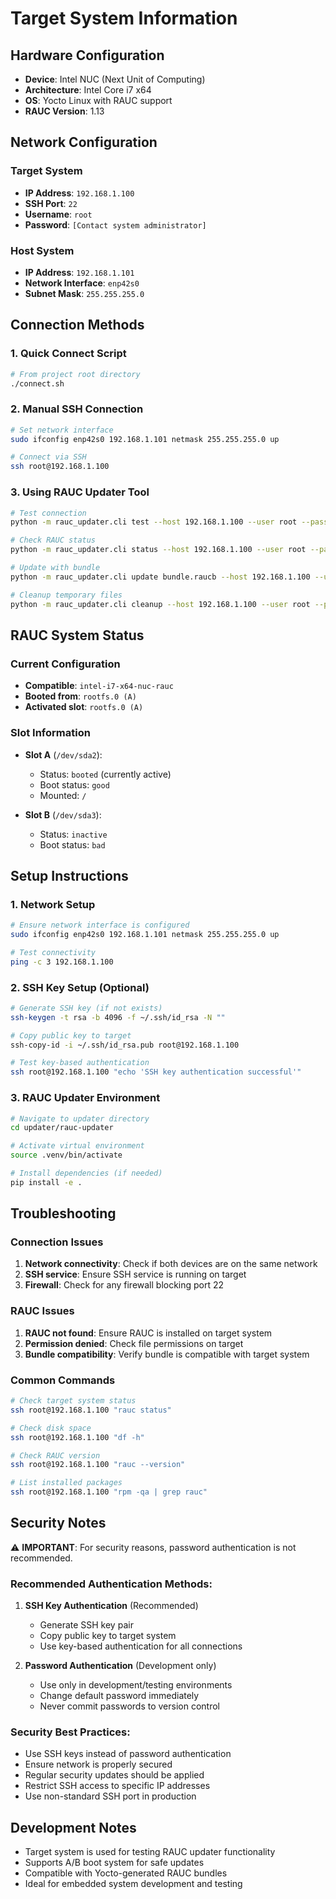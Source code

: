# Target System Information

## Hardware Configuration

- **Device**: Intel NUC (Next Unit of Computing)
- **Architecture**: Intel Core i7 x64
- **OS**: Yocto Linux with RAUC support
- **RAUC Version**: 1.13

## Network Configuration

### Target System
- **IP Address**: `192.168.1.100`
- **SSH Port**: `22`
- **Username**: `root`
- **Password**: `[Contact system administrator]`

### Host System
- **IP Address**: `192.168.1.101`
- **Network Interface**: `enp42s0`
- **Subnet Mask**: `255.255.255.0`

## Connection Methods

### 1. Quick Connect Script
```bash
# From project root directory
./connect.sh
```

### 2. Manual SSH Connection
```bash
# Set network interface
sudo ifconfig enp42s0 192.168.1.101 netmask 255.255.255.0 up

# Connect via SSH
ssh root@192.168.1.100
```

### 3. Using RAUC Updater Tool
```bash
# Test connection
python -m rauc_updater.cli test --host 192.168.1.100 --user root --password [PASSWORD]

# Check RAUC status
python -m rauc_updater.cli status --host 192.168.1.100 --user root --password [PASSWORD]

# Update with bundle
python -m rauc_updater.cli update bundle.raucb --host 192.168.1.100 --user root --password [PASSWORD]

# Cleanup temporary files
python -m rauc_updater.cli cleanup --host 192.168.1.100 --user root --password [PASSWORD]
```

## RAUC System Status

### Current Configuration
- **Compatible**: `intel-i7-x64-nuc-rauc`
- **Booted from**: `rootfs.0 (A)`
- **Activated slot**: `rootfs.0 (A)`

### Slot Information
- **Slot A** (`/dev/sda2`): 
  - Status: `booted` (currently active)
  - Boot status: `good`
  - Mounted: `/`

- **Slot B** (`/dev/sda3`):
  - Status: `inactive`
  - Boot status: `bad`

## Setup Instructions

### 1. Network Setup
```bash
# Ensure network interface is configured
sudo ifconfig enp42s0 192.168.1.101 netmask 255.255.255.0 up

# Test connectivity
ping -c 3 192.168.1.100
```

### 2. SSH Key Setup (Optional)
```bash
# Generate SSH key (if not exists)
ssh-keygen -t rsa -b 4096 -f ~/.ssh/id_rsa -N ""

# Copy public key to target
ssh-copy-id -i ~/.ssh/id_rsa.pub root@192.168.1.100

# Test key-based authentication
ssh root@192.168.1.100 "echo 'SSH key authentication successful'"
```

### 3. RAUC Updater Environment
```bash
# Navigate to updater directory
cd updater/rauc-updater

# Activate virtual environment
source .venv/bin/activate

# Install dependencies (if needed)
pip install -e .
```

## Troubleshooting

### Connection Issues
1. **Network connectivity**: Check if both devices are on the same network
2. **SSH service**: Ensure SSH service is running on target
3. **Firewall**: Check for any firewall blocking port 22

### RAUC Issues
1. **RAUC not found**: Ensure RAUC is installed on target system
2. **Permission denied**: Check file permissions on target
3. **Bundle compatibility**: Verify bundle is compatible with target system

### Common Commands
```bash
# Check target system status
ssh root@192.168.1.100 "rauc status"

# Check disk space
ssh root@192.168.1.100 "df -h"

# Check RAUC version
ssh root@192.168.1.100 "rauc --version"

# List installed packages
ssh root@192.168.1.100 "rpm -qa | grep rauc"
```

## Security Notes

⚠️ **IMPORTANT**: For security reasons, password authentication is not recommended.

### Recommended Authentication Methods:
1. **SSH Key Authentication** (Recommended)
   - Generate SSH key pair
   - Copy public key to target system
   - Use key-based authentication for all connections

2. **Password Authentication** (Development only)
   - Use only in development/testing environments
   - Change default password immediately
   - Never commit passwords to version control

### Security Best Practices:
- Use SSH keys instead of password authentication
- Ensure network is properly secured
- Regular security updates should be applied
- Restrict SSH access to specific IP addresses
- Use non-standard SSH port in production

## Development Notes

- Target system is used for testing RAUC updater functionality
- Supports A/B boot system for safe updates
- Compatible with Yocto-generated RAUC bundles
- Ideal for embedded system development and testing 